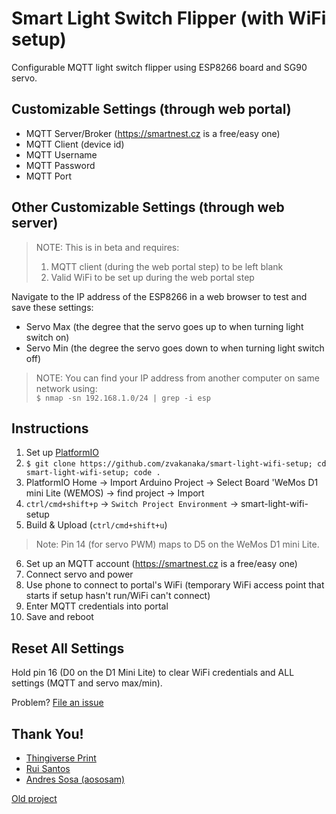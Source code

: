 # Smart Light Switch Flipper (with WiFi setup)
Configurable MQTT light switch flipper using ESP8266 board and SG90 servo.

## Customizable Settings (through web portal)
- MQTT Server/Broker (https://smartnest.cz is a free/easy one)
- MQTT Client (device id)
- MQTT Username
- MQTT Password
- MQTT Port

## Other Customizable Settings (through web server)
> NOTE: This is in beta and requires:
> 1) MQTT client (during the web portal step) to be left blank
> 2) Valid WiFi to be set up during the web portal step

Navigate to the IP address of the ESP8266 in a web browser to test and save these settings:
- Servo Max (the degree that the servo goes up to when turning light switch on)
- Servo Min (the degree the servo goes down to when turning light switch off)

> NOTE: You can find your IP address from another computer on same network using:  
> `$ nmap -sn 192.168.1.0/24 | grep -i esp`

## Instructions
1) Set up [PlatformIO](https://platformio.org/platformio-ide)
2) `$ git clone https://github.com/zvakanaka/smart-light-wifi-setup; cd smart-light-wifi-setup; code .`
3) PlatformIO Home -> Import Arduino Project -> Select Board 'WeMos D1 mini Lite (WEMOS) -> find project -> Import
4) `ctrl/cmd+shift+p` -> `Switch Project Environment` -> smart-light-wifi-setup
5) Build & Upload (`ctrl/cmd+shift+u`)

> Note: Pin 14 (for servo PWM) maps to D5 on the WeMos D1 mini Lite.

6) Set up an MQTT account (https://smartnest.cz is a free/easy one)
7) Connect servo and power
8) Use phone to connect to portal's WiFi (temporary WiFi access point that starts if setup hasn't run/WiFi can't connect)
9) Enter MQTT credentials into portal
10) Save and reboot

## Reset All Settings
Hold pin 16 (D0 on the D1 Mini Lite) to clear WiFi credentials and ALL settings (MQTT and servo max/min). 

Problem? [File an issue](https://github.com/zvakanaka/smart-light-wifi-setup/issues/new)

## Thank You!
- [Thingiverse Print](https://www.thingiverse.com/thing:1156995)
- [Rui Santos](https://randomnerdtutorials.com/wifimanager-with-esp8266-autoconnect-custom-parameter-and-manage-your-ssid-and-password/)
- [Andres Sosa (aososam)](https://github.com/aososam/Smartnest/blob/master/Devices/light/light.ino)

[Old project](https://github.com/zvakanaka/light-switch-servo/)
